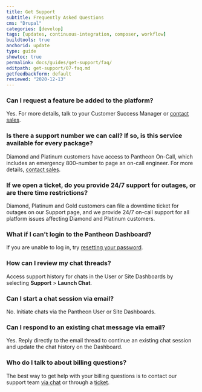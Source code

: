 ```yaml
---
title: Get Support
subtitle: Frequently Asked Questions
cms: "Drupal"
categories: [develop]
tags: [updates, continuous-integration, composer, workflow]
buildtools: true
anchorid: update
type: guide
showtoc: true
permalink: docs/guides/get-support/faq/
editpath: get-support/07-faq.md
getfeedbackform: default
reviewed: "2020-12-13"
---
```


### Can I request a feature be added to the platform?

Yes. For more details, talk to your Customer Success Manager or [contact sales](https://pantheon.io/contact-us).

### Is there a support number we can call? If so, is this service available for every package?

Diamond and Platinum customers have access to Pantheon On-Call, which includes an emergency 800-number to page an on-call engineer. For more details, [contact sales](https://pantheon.io/contact-us).

### If we open a ticket, do you provide 24/7 support for outages, or are there time restrictions?

Diamond, Platinum and Gold customers can file a downtime ticket for outages on our Support page, and we provide 24/7 on-call support for all platform issues affecting Diamond and Platinum customers.

### What if I can't login to the Pantheon Dashboard?

If you are unable to log in, try [resetting your password](https://dashboard.pantheon.io/reset-password).

### How can I review my chat threads?

Access support history for chats in the User or Site Dashboards by selecting **Support** > **Launch Chat**.

### Can I start a chat session via email?

No. Initiate chats via the Pantheon User or Site Dashboards.

### Can I respond to an existing chat message via email?

Yes. Reply directly to the email thread to continue an existing chat session and update the chat history on the Dashboard.

### Who do I talk to about billing questions?

The best way to get help with your billing questions is to contact our support team [via chat](#real-time-chat-support) or through a [ticket](#ticket-support).
